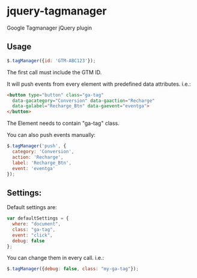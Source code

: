 # jquery-tagmanager
Google Tagmanager jQuery plugin

## Usage

```javascript
$.tagManager({id: 'GTM-ABC123'});
```

The first call must include the GTM ID.

It will push events from every element with predefined data attributes. i.e.:
```html
<button type="button" class="ga-tag" 
  data-gacategory="Conversion" data-gaaction="Recharge" 
  data-galabel="Recharge_Btn" data-gaevent="eventga">
</button>
```
The Element needs to contain "ga-tag" class. 

You can also push events manually:
```javascript
$.tagManager('push', {
  category: 'Conversion', 
  action: 'Recharge', 
  label: 'Recharge_Btn', 
  event: 'eventga'
});
```

## Settings:

Default settings are:
```javascript
var defaultSettings = { 
  where: "document",
  class: "ga-tag",
  event: "click",
  debug: false
};
```

You can change them in every call. i.e.:
```javascript
$.tagManager({debug: false, class: "my-ga-tag"});
```
